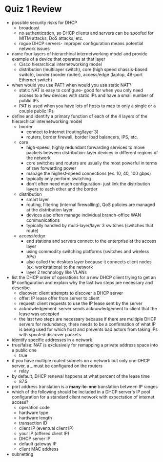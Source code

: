 # Quiz 1 Review

* possible security risks for DHCP
  * broadcast
  * no authentication, so DHCP clients and servers can be spoofed for MITM attacks, DoS attacks, etc.
  * rogue DHCP servers- improper configuration means potential network issues
* name four layers of hierarchical internetworking model and provide example of a device that operates at that layer
  * Cisco hierarchical internetworking model
  * distribution (multilayer switch), core (high speed chassis-based switch), border (border router), access/edge (laptop, 48-port Ethernet switch)
* when would you use PAT? when would you use static NAT?
  * static NAT is easy to configure- good for when you only need access to a few devices with static IPs and have a small number of public IPs
  * PAT is used when you have lots of hosts to map to only a single or a couple public IPs
* define and identify a primary function of each of the 4 layers of the hierarchical internetworking model
  * border
    * connect to Internet (routing/layer 3)
    * routers, border firewall, border load balancers, IPS, etc.
  * core
    * high-speed, highly redundant forwarding services to move packets between distribution-layer devices in different regions of the network
    * core switches and routers are usually the most powerful in terms of raw forwarding power
    * manage the highest-speed connections (ex. 10, 40, 100 gbps)
    * typically only perform switching
    * don't often need much configuration- just link the distribution layers to each other and the border
  * distribution
    * smart layer
    * routing, filtering (internal firewalling), QoS policies are managed at the distribution layer
    * devices also often manage individual branch-office WAN communications
    * typically handled by multi-layer/layer 3 switches (switches that route)
  * access/edge
    * end stations and servers connect to the enterprise at the access layer
    * using commodity switching platforms (switches and wireless APs)
    * also called the desktop layer because it connects client nodes (ex. workstations) to the network
    * layer 2 technology like VLANs
* list the DHCP order of operations for a new DHCP client trying to get an IP configuration and explain why the last two steps are necessary and describe
  * discover: client attempts to discover a DHCP server
  * offer: IP lease offer from server to client
  * request: client requests to use the IP lease sent by the server
  * acknowledgement: server sends acknowledgement to client that the lease was accepted
  * the last two steps are necessary because if there are multiple DHCP servers for redundancy, there needs to be a confirmation of what IP is being used for which host and prevents bad actors from taking IPs with spoofed discover packets
* identify specific addresses in a network
* true/false: NAT is exclusively for remapping a private address space into a public one
  * true
* if you have multiple routed subnets on a network but only one DHCP server, a \_ must be configured on the routers
  * relay
* by default, DHCP renewal happens at what percent of the lease time
  * 87.5
* port address translation is a **many-to-one** translation between IP ranges
* which of the following should be included in a DHCP server's IP pool configuration for a standard client network with expectation of internet access?
  * operation code
  * hardware type
  * hardware length
  * transaction ID
  * client IP (eventual client IP)
  * your IP (offered client IP)
  * DHCP server IP
  * default gateway IP
  * client MAC address
* subnetting
